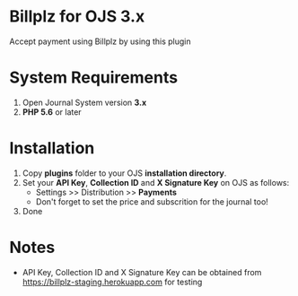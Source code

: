 # Billplz for OJS 3.x

Accept payment using Billplz by using this plugin

# System Requirements

1. Open Journal System version **3.x**
2. **PHP 5.6** or later

# Installation

1. Copy **plugins** folder to your OJS **installation directory**.
2. Set your **API Key**, **Collection ID** and **X Signature Key** on OJS as follows:
    * Settings >> Distribution >> **Payments**
    * Don't forget to set the price and subscrition for the journal too!
3. Done

# Notes

* API Key, Collection ID and X Signature Key can be obtained from https://billplz-staging.herokuapp.com for testing
